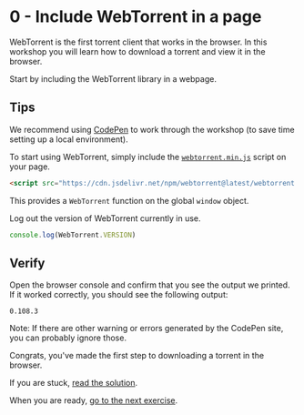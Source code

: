 # 0 - Include WebTorrent in a page

WebTorrent is the first torrent client that works in the browser. In this workshop you will learn how to download a torrent and view it in the browser.

Start by including the WebTorrent library in a webpage.

## Tips

We recommend using [CodePen](https://codepen.io/pen/) to work through the workshop (to save time setting up a local environment).

To start using WebTorrent, simply include the
[`webtorrent.min.js`](https://cdn.jsdelivr.net/npm/webtorrent@latest/webtorrent.min.js)
script on your page.

```html
<script src="https://cdn.jsdelivr.net/npm/webtorrent@latest/webtorrent.min.js"></script>
```

This provides a `WebTorrent` function on the global `window` object.

Log out the version of WebTorrent currently in use.

```js
console.log(WebTorrent.VERSION)
```

## Verify

Open the browser console and confirm that you see the output we printed. If it worked correctly, you should see the following output:

```
0.108.3
```

Note: If there are other warning or errors generated by the CodePen site, you can probably ignore those.

Congrats, you've made the first step to downloading a torrent in the browser.

If you are stuck, [read the solution](https://codepen.io/ferossity/pen/pojmMzB?editors=1010).

When you are ready, [go to the next exercise](01.md).
